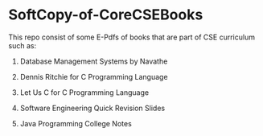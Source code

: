 # SoftCopy-of-CoreCSEBooks

This repo consist of some E-Pdfs of books that are part of CSE curriculum such as:

1. Database Management Systems by Navathe

2. Dennis Ritchie for C Programming Language

3. Let Us C for C Programming Language

4. Software Engineering Quick Revision Slides

5. Java Programming College Notes
